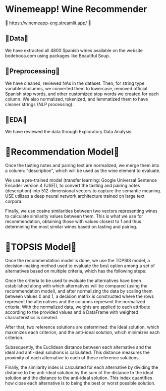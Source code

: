 # Winemeapp! Wine Recommender

🍷 https://winemeapp-eng.streamlit.app/ 🍷

## 🍇Data🍇
We have extracted all 4800 Spanish wines available on the website bodeboca.com using packages like Beautiful Soup.

## 🍇Preprocessing🍇

We have cleaned, reviewed NAs in the dataset. Then, for string type variables/columns, we converted them to lowercase, removed official Spanish stop words, and other customized stop words we created for each column. We also normalized, tokenized, and lemmatized them to have cleaner strings (NLP processing).

## 🍇EDA🍇
We have reviewed the data through Exploratory Data Analysis.

# 🍷Recommendation Model🍷
Once the tasting notes and pairing text are normalized, we merge them into a column: "description", which will be used as the wine element to evaluate.

We use a pre-trained model (transfer learning: Google Universal Sentence Encoder version 4 (USE)), to convert the tasting and pairing notes (description) into 512-dimensional vectors to capture the semantic meaning. USE utilizes a deep neural network architecture trained on large text corpora.

Finally, we use cosine similarities between two vectors representing wines to calculate similarity values between them. This is what we use for recommendation, obtaining those with values closest to 1 and thus determining the most similar wines based on tasting and pairing.

# 🍷TOPSIS Model🍷

Once the recommendation model is done, we use the TOPSIS model, a decision-making method used to evaluate the best option among a set of alternatives based on multiple criteria, which has the following steps:

Once the criteria to be used to evaluate the alternatives have been established along with which alternatives will be compared (using the recommendation model), and after normalizing the data by scaling them between values ​​0 and 1, a decision matrix is ​​constructed where the rows represent the alternatives and the columns represent the normalized criteria. With the normalized data, weights are applied to each attribute according to the provided values and a DataFrame with weighted characteristics is created.

After that, two reference solutions are determined: the ideal solution, which maximizes each criterion, and the anti-ideal solution, which minimizes each criterion.

Subsequently, the Euclidean distance between each alternative and the ideal and anti-ideal solutions is calculated. This distance measures the proximity of each alternative to each of these reference solutions.

Finally, the similarity index is calculated for each alternative by dividing the distance to the anti-ideal solution by the sum of the distance to the ideal solution and the distance to the anti-ideal solution. This index quantifies how close each alternative is to being the best or worst possible solution.
